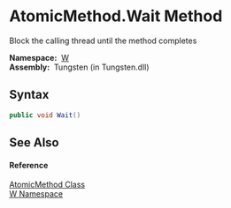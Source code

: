 AtomicMethod.Wait Method
========================
   Block the calling thread until the method completes

  **Namespace:**  [W][1]  
  **Assembly:**  Tungsten (in Tungsten.dll)

Syntax
------

```csharp
public void Wait()
```


See Also
--------

#### Reference
[AtomicMethod Class][2]  
[W Namespace][1]  

[1]: ../README.md
[2]: README.md